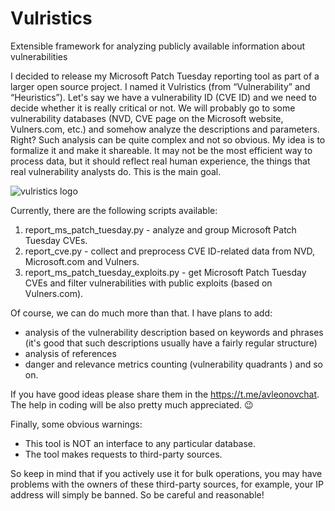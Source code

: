 # Vulristics
Extensible framework for analyzing publicly available information about vulnerabilities

I decided to release my Microsoft Patch Tuesday reporting tool as part of a larger open source project. I named it Vulristics (from “Vulnerability” and “Heuristics”). Let's say we have a vulnerability ID (CVE ID) and we need to decide whether it is really critical or not. We will probably go to some vulnerability databases (NVD, CVE page on the Microsoft website, Vulners.com, etc.) and somehow analyze the descriptions and parameters. Right?  Such analysis can be quite complex and not so obvious. My idea is to formalize it and make it shareable. It may not be the most efficient way to process data, but it should reflect real human experience, the things that real vulnerability analysts do. This is the main goal.

![vulristics logo](https://github.com/leonov-av/vulristics/blob/master/logo/vulristics_line.png)

Currently, there are the following scripts available:

1. report_ms_patch_tuesday.py - analyze and group Microsoft Patch Tuesday CVEs.
2. report_cve.py - collect and preprocess CVE ID-related data from NVD, Microsoft.com and Vulners. 
3. report_ms_patch_tuesday_exploits.py - get Microsoft Patch Tuesday CVEs and filter vulnerabilities with public exploits (based on Vulners.com). 

Of course, we can do much more than that. I have plans to add:

* analysis of the vulnerability description based on keywords and phrases (it's good that such descriptions usually have a fairly regular structure)
* analysis of references
* danger and relevance metrics counting (vulnerability quadrants )
and so on.

If you have good ideas please share them in the https://t.me/avleonovchat. The help in coding will be also pretty much appreciated. 😉

Finally, some obvious warnings:

* This tool is NOT an interface to any particular database.
* The tool makes requests to third-party sources.

So keep in mind that if you actively use it for bulk operations, you may have problems with the owners of these third-party sources, for example, your IP address will simply be banned. So be careful and reasonable!
